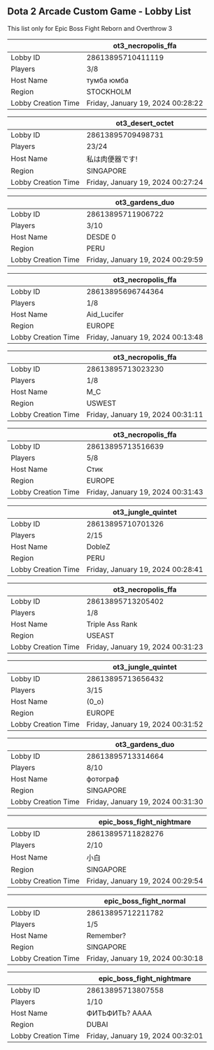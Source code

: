 ## Dota 2 Arcade Custom Game - Lobby List

This list only for Epic Boss Fight Reborn and Overthrow 3

|  | ot3_necropolis_ffa |
| ------ | ------ |
| Lobby ID | 28613895710411119 |
| Players | 3/8 |
| Host Name | тумба юмба |
| Region | STOCKHOLM |
| Lobby Creation Time | Friday, January 19, 2024 00:28:22 |


|  | ot3_desert_octet |
| ------ | ------ |
| Lobby ID | 28613895709498731 |
| Players | 23/24 |
| Host Name | 私は肉便器です! |
| Region | SINGAPORE |
| Lobby Creation Time | Friday, January 19, 2024 00:27:24 |


|  | ot3_gardens_duo |
| ------ | ------ |
| Lobby ID | 28613895711906722 |
| Players | 3/10 |
| Host Name | DESDE 0 |
| Region | PERU |
| Lobby Creation Time | Friday, January 19, 2024 00:29:59 |


|  | ot3_necropolis_ffa |
| ------ | ------ |
| Lobby ID | 28613895696744364 |
| Players | 1/8 |
| Host Name | Aid_Lucifer |
| Region | EUROPE |
| Lobby Creation Time | Friday, January 19, 2024 00:13:48 |


|  | ot3_necropolis_ffa |
| ------ | ------ |
| Lobby ID | 28613895713023230 |
| Players | 1/8 |
| Host Name | M_C |
| Region | USWEST |
| Lobby Creation Time | Friday, January 19, 2024 00:31:11 |


|  | ot3_necropolis_ffa |
| ------ | ------ |
| Lobby ID | 28613895713516639 |
| Players | 5/8 |
| Host Name | Стик |
| Region | EUROPE |
| Lobby Creation Time | Friday, January 19, 2024 00:31:43 |


|  | ot3_jungle_quintet |
| ------ | ------ |
| Lobby ID | 28613895710701326 |
| Players | 2/15 |
| Host Name | DobleZ |
| Region | PERU |
| Lobby Creation Time | Friday, January 19, 2024 00:28:41 |


|  | ot3_necropolis_ffa |
| ------ | ------ |
| Lobby ID | 28613895713205402 |
| Players | 1/8 |
| Host Name | Triple Ass Rank |
| Region | USEAST |
| Lobby Creation Time | Friday, January 19, 2024 00:31:23 |


|  | ot3_jungle_quintet |
| ------ | ------ |
| Lobby ID | 28613895713656432 |
| Players | 3/15 |
| Host Name | (0_o) |
| Region | EUROPE |
| Lobby Creation Time | Friday, January 19, 2024 00:31:52 |


|  | ot3_gardens_duo |
| ------ | ------ |
| Lobby ID | 28613895713314664 |
| Players | 8/10 |
| Host Name | фотограф |
| Region | SINGAPORE |
| Lobby Creation Time | Friday, January 19, 2024 00:31:30 |


|  | epic_boss_fight_nightmare |
| ------ | ------ |
| Lobby ID | 28613895711828276 |
| Players | 2/10 |
| Host Name | 小白 |
| Region | SINGAPORE |
| Lobby Creation Time | Friday, January 19, 2024 00:29:54 |


|  | epic_boss_fight_normal |
| ------ | ------ |
| Lobby ID | 28613895712211782 |
| Players | 1/5 |
| Host Name | Remember? |
| Region | SINGAPORE |
| Lobby Creation Time | Friday, January 19, 2024 00:30:18 |


|  | epic_boss_fight_nightmare |
| ------ | ------ |
| Lobby ID | 28613895713807558 |
| Players | 1/10 |
| Host Name | ФИТЬФИТЬ? АААА |
| Region | DUBAI |
| Lobby Creation Time | Friday, January 19, 2024 00:32:01 |


